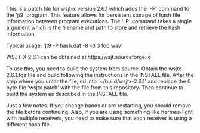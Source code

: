 This is a patch file for wsjt-x version 2.6.1 which adds the '-P' command
to the 'jt9' program. This feature allows for persistent storage of hash
file information between program executions. The '-P' command takes a single
argument which is the filename and path to store and retrieve
the hash information.

Typical usage: 'jt9 -P hash.dat -8 -d 3 foo.wav'

WSJT-X 2.6.1 can be obtained at https:/wsjt.sourceforge.io

To use this, you need to build the system from source. Obtain the wsjtx-2.6.1.tgz
file and build following the instructions in the INSTALL file. After the step where you
untar the file, cd into '~/build/wsjtx-2.6.1' and replace the 0 byte file
'wsjtx.patch' with the file from this repository. Then continue to build the system
as described in the INSTALL file.

Just a few notes. If you change bands or are restarting, you should remove the file
before continuing. Also, if you are using something like hermes-light with multiple
receivers, you need to make sure that each receiver is using a different hash file.